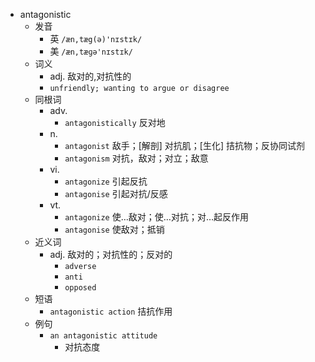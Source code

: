 - antagonistic
  - 发音
    - 英 `/æn,tæg(ə)'nɪstɪk/`
    - 美 `/æn,tæɡə'nɪstɪk/`
  - 词义
    - adj. 敌对的,对抗性的
    - `unfriendly; wanting to argue or disagree`
  - 同根词
    - adv.
      - `antagonistically` 反对地
    - n.
      - `antagonist` 敌手；[解剖] 对抗肌；[生化] 拮抗物；反协同试剂
      - `antagonism` 对抗，敌对；对立；敌意
    - vi.
      - `antagonize` 引起反抗
      - `antagonise` 引起对抗/反感
    - vt.
      - `antagonize` 使…敌对；使…对抗；对…起反作用
      - `antagonise` 使敌对；抵销
  - 近义词
    - adj. 敌对的；对抗性的；反对的
      - `adverse`
      - `anti`
      - `opposed`
  - 短语
    - `antagonistic action` 拮抗作用 
  - 例句
    - `an antagonistic attitude`
      - 对抗态度

